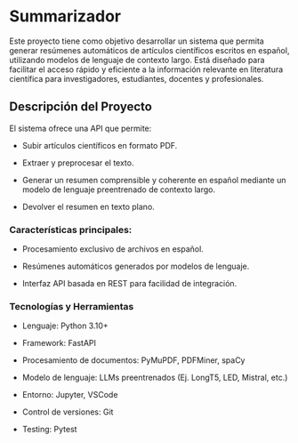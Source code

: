 # Summarizador
Este proyecto tiene como objetivo desarrollar un sistema que permita generar resúmenes automáticos de artículos científicos escritos en español, utilizando modelos de lenguaje de contexto largo. Está diseñado para facilitar el acceso rápido y eficiente a la información relevante en literatura científica para investigadores, estudiantes, docentes y profesionales.

## Descripción del Proyecto
El sistema ofrece una API que permite:

- Subir artículos científicos en formato PDF.

- Extraer y preprocesar el texto.

- Generar un resumen comprensible y coherente en español mediante un modelo de lenguaje preentrenado de contexto largo.

- Devolver el resumen en texto plano.

### Características principales:
- Procesamiento exclusivo de archivos en español.

- Resúmenes automáticos generados por modelos de lenguaje.

- Interfaz API basada en REST para facilidad de integración.

### Tecnologías y Herramientas
- Lenguaje: Python 3.10+

- Framework: FastAPI

- Procesamiento de documentos: PyMuPDF, PDFMiner, spaCy

- Modelo de lenguaje: LLMs preentrenados (Ej. LongT5, LED, Mistral, etc.)

- Entorno: Jupyter, VSCode

- Control de versiones: Git

- Testing: Pytest
